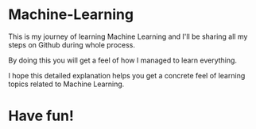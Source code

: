 # Machine-Learning

This is my journey of learning Machine Learning and I'll be sharing all my steps on Github during whole process. 

By doing this you will get a feel of how I managed to learn everything.

I hope this detailed explanation helps you get a concrete feel of learning topics related to Machine Learning. 

# Have fun!
